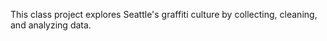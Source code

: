 This class project explores Seattle's graffiti culture by collecting, cleaning, and analyzing data.
